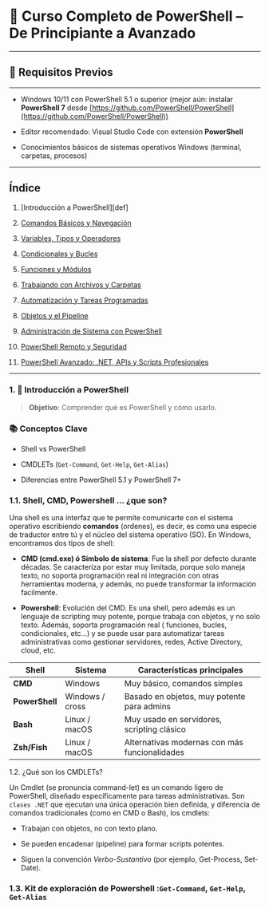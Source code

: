 # 📘 Curso Completo de PowerShell – De Principiante a Avanzado


* * *

## 🧰 Requisitos Previos

---------------------

*   Windows 10/11 con PowerShell 5.1 o superior (mejor aún: instalar **PowerShell 7** desde [https://github.com/PowerShell/PowerShell](https://github.com/PowerShell/PowerShell))
    
*   Editor recomendado: Visual Studio Code con extensión **PowerShell**
    
*   Conocimientos básicos de sistemas operativos Windows (terminal, carpetas, procesos)
    

* * *

## Índice

1. [Introducción a PowerShell][def]

2. [Comandos Básicos y Navegación](#2)
   
3. [Variables, Tipos y Operadores](#3)

4. [Condicionales y Bucles](#4)

5. [Funciones y Módulos](#5)

6. [Trabajando con Archivos y Carpetas](#6)

7. [Automatización y Tareas Programadas](#7)

8. [Objetos y el Pipeline](#8)

9.  [Administración de Sistema con PowerShell](#9)

10. [PowerShell Remoto y Seguridad](#10)

11. [PowerShell Avanzado: .NET, APIs y Scripts Profesionales](#11)

* * *

<a name="1"></a>

### 1\. 🧭 Introducción a PowerShell


> **Objetivo**: Comprender qué es PowerShell y cómo usarlo.

### 📚 Conceptos Clave

* Shell vs PowerShell
  
* CMDLETs (`Get-Command`, `Get-Help`, `Get-Alias`)

* Diferencias entre PowerShell 5.1 y PowerShell 7+

### 1.1. Shell, CMD, Powershell ... ¿que son?

Una shell es una interfaz que te permite comunicarte con el sistema operativo escribiendo **comandos** (ordenes), es decir, es  como una especie de traductor entre tú y el núcleo del sistema operativo (SO). En Windows, encontramos dos tipos de shell:

* **CMD (cmd.exe) ó Símbolo de sistema**: Fue la shell por defecto durante décadas. Se caracteriza por estar muy limitada, porque solo maneja texto, no soporta programación real ni integración con otras herramientas moderna, y además, no puede transformar la información facilmente.

* **Powershell**: Evolución del CMD. Es una shell, pero además es un lenguaje de scripting muy potente, porque trabaja con objetos, y no solo texto. Además, soporta programación real ( funciones, bucles, condicionales, etc...) y se puede usar para automatizar tareas administrativas como gestionar servidores, redes, Active Directory, cloud, etc.
  

| Shell          | Sistema         | Características principales                   |
| -------------- | --------------- | --------------------------------------------- |
| **CMD**        | Windows         | Muy básico, comandos simples                  |
| **PowerShell** | Windows / cross | Basado en objetos, muy potente para admins    |
| **Bash**       | Linux / macOS   | Muy usado en servidores, scripting clásico    |
| **Zsh/Fish**   | Linux / macOS   | Alternativas modernas con más funcionalidades |

 1.2. ¿Qué son los CMDLETs?

Un Cmdlet (se pronuncia command-let) es un comando ligero de PowerShell, diseñado específicamente para tareas administrativas. Son `clases .NET` que ejecutan una única operación bien definida, y diferencia de comandos tradicionales (como en CMD o Bash), los cmdlets:

* Trabajan con objetos, no con texto plano.

* Se pueden encadenar (pipeline) para formar scripts potentes.

* Siguen la convención *Verbo-Sustantivo* (por ejemplo, Get-Process, Set-Date).

### 1.3. Kit de exploración de Powershell :`Get-Command`, `Get-Help`, `Get-Alias`

